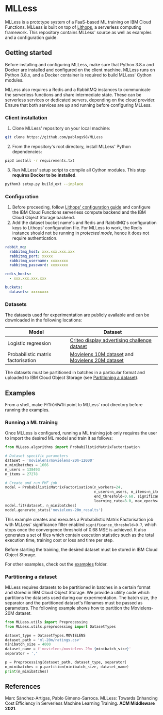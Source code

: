# MLLess

MLLess is a prototype system of a FaaS-based ML training on IBM Cloud Functions. MLLess is built on top
of [Lithops](https://github.com/lithops-cloud/lithops), a serverless computing framework. This repository contains
MLLess' source as well as examples and a configuration guide.

## Getting started

Before installing and configuring MLLess, make sure that Python 3.8.x and Docker are installed and configured on the
client machine. MLLess runs on Python 3.8.x, and a Docker container is required to build MLLess' Cython modules.

MLLess also requires a Redis and a RabbitMQ instances to communicate the serverless functions and share intermediate
state. These can be serverless services or dedicated servers, depending on the cloud provider. Ensure that both services
are up and running before configuring MLLess.

### Client installation

1. Clone MLLess' repository on your local machine:

```bash
git clone https://github.com/pablogs98/MLLess
```

2. From the repository's root directory, install MLLess' Python dependencies:

```bash
pip3 install -r requirements.txt
```

3. Run MLLess' setup script to compile all Cython modules. This step **requires Docker to be installed**.

```bash
python3 setup.py build_ext --inplace
```

### Configuration

1. Before proceeding,
   follow [Lithops' configuration guide](https://github.com/lithops-cloud/lithops/blob/master/config/README.md) and
   configure the IBM Cloud Functions serverless compute backend and the IBM Cloud Object Storage backend.
2. Add the dataset bucket name's and Redis and RabbitMQ's configuration keys to Lithops' configuration file. For MLLess
   to work, the Redis instance should not be running in _protected mode_, hence it does not require authentication.

```yaml
rabbit_mq:
  rabbitmq_host: xxx.xxx.xxx.xxx
  rabbitmq_port: xxxxx
  rabbitmq_username: xxxxxxxx
  rabbitmq_password: xxxxxxxx

redis_hosts:
  - xxx.xxx.xxx.xxx

buckets:
  datasets: xxxxxxxx
```

### Datasets

The datasets used for experimentation are publicly available and can be downloaded in the following locations:

| Model      | Dataset |
| ----------- | ----------- |
| Logistic regression | [Criteo display advertising challenge dataset](http://labs.criteo.com/2014/02/kaggle-display-advertising-challenge-dataset/)       |
| Probabilistic matrix factorisation   | [Movielens 10M dataset](https://grouplens.org/datasets/movielens/10m/) and [Movielens 20M dataset](https://grouplens.org/datasets/movielens/20m/)|

The datasets must be partitioned in batches in a particular format and uploaded to IBM Cloud Object Storage 
(see [Partitioning a dataset](#partitioning-a-dataset)).

## Examples

From a shell, make ```PYTHONPATH``` point to MLLess' root directory before running the examples.

### Running a ML training

Once MLLess is configured, running a ML training job only requires the user to import the desired ML model and train it
as follows:

```python
from MLLess.algorithms import ProbabilisticMatrixFactorisation

# Dataset specific parameters
dataset = 'movielens/movielens-20m-12000'
n_minibatches = 1666
n_users = 138493
n_items = 27278

# Create and run PMF job
model = ProbabilisticMatrixFactorisation(n_workers=24,
                                         n_users=n_users, n_items=n_items, n_factors=20,
                                         end_threshold=0.68, significance_threshold=0.7,
                                         learning_rate=8.0, max_epochs=20)
model.fit(dataset, n_minibatches)
model.generate_stats('movielens-20m_results')
```

This example creates and executes a Probabilistic Matrix Factorisation job with MLLess' significance filter
enabled ```significance_threshold=0.7```, which stops once the convergence threshold of 0.68 MSE is achieved. It also
generates a set of files which contain execution statistics such as the total execution time, training cost or loss and
time per step.

Before starting the training, the desired dataset must be stored in IBM Cloud Object Storage.

For other examples, check out the [examples](examples) folder.

### Partitioning a dataset

MLLess requires datasets to be partitioned in batches in a certain format and stored in IBM Cloud Object Storage. We
provide a utility code which partitions the datasets used during our experimentation. The batch size, the separator and
the partitioned dataset's filenames must be passed as parameters. The following example shows how to partition the
Movielens-20M dataset.

```python
from MLLess.utils import Preprocessing
from MLLess.utils.preprocessing import DatasetTypes

dataset_type = DatasetTypes.MOVIELENS
dataset_path = 'ml-20m/ratings.csv'
minibatch_size = 4000
dataset_name = f'movielens/movielens-20m-{minibatch_size}'
separator = ','

p = Preprocessing(dataset_path, dataset_type, separator)
n_minibatches = p.partition(minibatch_size, dataset_name)
print(n_minibatches)
```

## References

Marc Sànchez-Artigas, Pablo Gimeno-Sarroca. MLLess: Towards Enhancing Cost Efficiency in Serverless Machine Learning
Training. **ACM Middleware 2021**.
